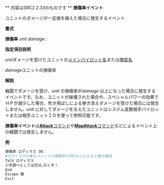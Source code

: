 ** 内容はSRC2.2.33のものです **
**損傷率イベント**

ユニットのダメージが一定値を越えた場合に発生するイベント

**書式**

**損傷率** *unit* *damage* :

**指定項目説明**

*unit*ダメージを受けたユニットの[メインパイロット名](メインパイロット名.md)または[陣営名](陣営名.md)

*damage*ユニットの損傷率

**解説**

戦闘でダメージを受け、*unit* の損傷率が*damage* 以上になった場合に発生するイベントです。なお、ユニットが破壊された場合や、スペシャルパワーの効果でＨＰが減少した場合、吹き飛ばしによる巻き添えダメージを受けた場合には発生しません。*unit* に対してダメージを与えたユニットはシステム変数相手パイロットまたは相手ユニットＩＤを使って参照可能です。

**損傷率イベント**は[**Attack**コマンド](Attackコマンド.md)や[**MapAttack**コマンド](MapAttackコマンド.md)などによるイベント上の戦闘では発生しません。

**例**
```sh
損傷率 ロディマス 30:
#ロディマスの乗るユニットの損傷率が30%以上になると敵が撤退
Talk ロディマス
小手調べとしては充分…引くぞ！
End
Escape 敵
Exit
```

